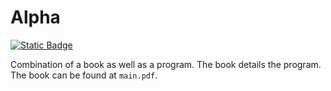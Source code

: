 # Alpha
<a href="https://raja.rocks/projects/R150P0216A00.html"><img alt="Static Badge" src="https://img.shields.io/badge/raja.rocks-R150P0216A00-lightgray?style=flat-square"></a>

Combination of a book as well as a program. The book details the program. The
book can be found at `main.pdf`.
